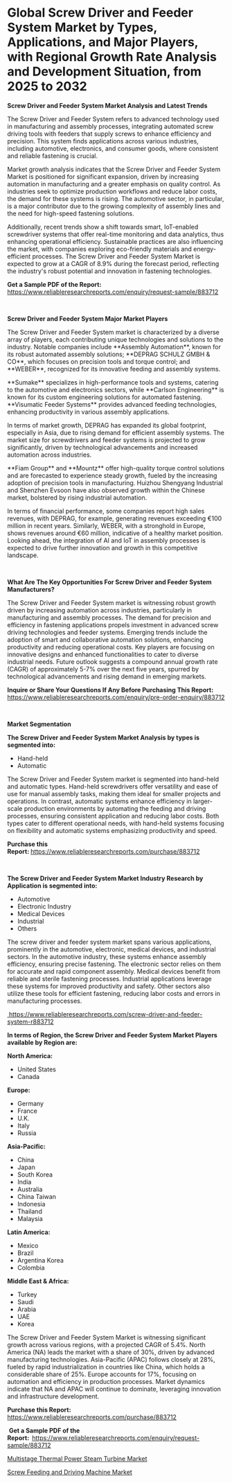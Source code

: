 <p><h1>Global Screw Driver and Feeder System Market by Types, Applications, and Major Players, with Regional Growth Rate Analysis and Development Situation, from 2025 to 2032</h1></p><p><strong>Screw Driver and Feeder System Market Analysis and Latest Trends</strong></p>
<p><p>The Screw Driver and Feeder System refers to advanced technology used in manufacturing and assembly processes, integrating automated screw driving tools with feeders that supply screws to enhance efficiency and precision. This system finds applications across various industries, including automotive, electronics, and consumer goods, where consistent and reliable fastening is crucial.</p><p>Market growth analysis indicates that the Screw Driver and Feeder System Market is positioned for significant expansion, driven by increasing automation in manufacturing and a greater emphasis on quality control. As industries seek to optimize production workflows and reduce labor costs, the demand for these systems is rising. The automotive sector, in particular, is a major contributor due to the growing complexity of assembly lines and the need for high-speed fastening solutions.</p><p>Additionally, recent trends show a shift towards smart, IoT-enabled screwdriver systems that offer real-time monitoring and data analytics, thus enhancing operational efficiency. Sustainable practices are also influencing the market, with companies exploring eco-friendly materials and energy-efficient processes. The Screw Driver and Feeder System Market is expected to grow at a CAGR of 8.9% during the forecast period, reflecting the industry's robust potential and innovation in fastening technologies.</p></p>
<p><strong>Get a Sample PDF of the Report:&nbsp;</strong> <a href="https://www.reliableresearchreports.com/enquiry/request-sample/883712?utm_campaign=115&utm_medium=2&utm_source=Github&utm_content=ia&utm_term=24022025&utm_id=screw-driver-and-feeder-system">https://www.reliableresearchreports.com/enquiry/request-sample/883712</a></p>
<p>&nbsp;</p>
<p><strong>Screw Driver and Feeder System Major Market Players</strong></p>
<p><p>The Screw Driver and Feeder System market is characterized by a diverse array of players, each contributing unique technologies and solutions to the industry. Notable companies include **Assembly Automation**, known for its robust automated assembly solutions; **DEPRAG SCHULZ GMBH & CO**, which focuses on precision tools and torque control; and **WEBER**, recognized for its innovative feeding and assembly systems.</p><p>**Sumake** specializes in high-performance tools and systems, catering to the automotive and electronics sectors, while **Carlson Engineering** is known for its custom engineering solutions for automated fastening. **Visumatic Feeder Systems** provides advanced feeding technologies, enhancing productivity in various assembly applications.</p><p>In terms of market growth, DEPRAG has expanded its global footprint, especially in Asia, due to rising demand for efficient assembly systems. The market size for screwdrivers and feeder systems is projected to grow significantly, driven by technological advancements and increased automation across industries.</p><p>**Fiam Group** and **Mountz** offer high-quality torque control solutions and are forecasted to experience steady growth, fueled by the increasing adoption of precision tools in manufacturing. Huizhou Shengyang Industrial and Shenzhen Evsoon have also observed growth within the Chinese market, bolstered by rising industrial automation.</p><p>In terms of financial performance, some companies report high sales revenues, with DEPRAG, for example, generating revenues exceeding €100 million in recent years. Similarly, WEBER, with a stronghold in Europe, shows revenues around €60 million, indicative of a healthy market position. Looking ahead, the integration of AI and IoT in assembly processes is expected to drive further innovation and growth in this competitive landscape.</p></p>
<p>&nbsp;</p>
<p><strong>What Are The Key Opportunities For Screw Driver and Feeder System Manufacturers?</strong></p>
<p><p>The Screw Driver and Feeder System market is witnessing robust growth driven by increasing automation across industries, particularly in manufacturing and assembly processes. The demand for precision and efficiency in fastening applications propels investment in advanced screw driving technologies and feeder systems. Emerging trends include the adoption of smart and collaborative automation solutions, enhancing productivity and reducing operational costs. Key players are focusing on innovative designs and enhanced functionalities to cater to diverse industrial needs. Future outlook suggests a compound annual growth rate (CAGR) of approximately 5-7% over the next five years, spurred by technological advancements and rising demand in emerging markets.</p></p>
<p><strong>Inquire or Share Your Questions If Any Before Purchasing This Report:</strong> <a href="https://www.reliableresearchreports.com/enquiry/pre-order-enquiry/883712?utm_campaign=115&utm_medium=2&utm_source=Github&utm_content=ia&utm_term=24022025&utm_id=screw-driver-and-feeder-system">https://www.reliableresearchreports.com/enquiry/pre-order-enquiry/883712</a></p>
<p>&nbsp;</p>
<p><strong>Market Segmentation</strong></p>
<p><strong>The Screw Driver and Feeder System Market Analysis by types is segmented into:</strong></p>
<p><ul><li>Hand-held</li><li>Automatic</li></ul></p>
<p><p>The Screw Driver and Feeder System market is segmented into hand-held and automatic types. Hand-held screwdrivers offer versatility and ease of use for manual assembly tasks, making them ideal for smaller projects and operations. In contrast, automatic systems enhance efficiency in larger-scale production environments by automating the feeding and driving processes, ensuring consistent application and reducing labor costs. Both types cater to different operational needs, with hand-held systems focusing on flexibility and automatic systems emphasizing productivity and speed.</p></p>
<p><strong>Purchase this Report:&nbsp;</strong><a href="https://www.reliableresearchreports.com/purchase/883712?utm_campaign=115&utm_medium=2&utm_source=Github&utm_content=ia&utm_term=24022025&utm_id=screw-driver-and-feeder-system">https://www.reliableresearchreports.com/purchase/883712</a></p>
<p>&nbsp;</p>
<p><strong>The Screw Driver and Feeder System Market Industry Research by Application is segmented into:</strong></p>
<p><ul><li>Automotive</li><li>Electronic Industry</li><li>Medical Devices</li><li>Industrial</li><li>Others</li></ul></p>
<p><p>The screw driver and feeder system market spans various applications, prominently in the automotive, electronic, medical devices, and industrial sectors. In the automotive industry, these systems enhance assembly efficiency, ensuring precise fastening. The electronic sector relies on them for accurate and rapid component assembly. Medical devices benefit from reliable and sterile fastening processes. Industrial applications leverage these systems for improved productivity and safety. Other sectors also utilize these tools for efficient fastening, reducing labor costs and errors in manufacturing processes.</p></p>
<p><a href="https://www.reliableresearchreports.com/screw-driver-and-feeder-system-r883712?utm_campaign=115&utm_medium=2&utm_source=Github&utm_content=ia&utm_term=24022025&utm_id=screw-driver-and-feeder-system">&nbsp;https://www.reliableresearchreports.com/screw-driver-and-feeder-system-r883712</a></p>
<p><strong>In terms of Region, the Screw Driver and Feeder System Market Players available by Region are:</strong></p>
<p>
    <p> <strong> North America: </strong>
        <ul>
            <li>United States</li>
            <li>Canada</li>
        </ul>
        </p> 
    <p> <strong> Europe: </strong>
        <ul>
            <li>Germany</li>
            <li>France</li>
            <li>U.K.</li>
            <li>Italy</li>
            <li>Russia</li>
        </ul>
        </p> 
    <p> <strong> Asia-Pacific: </strong>
        <ul>
            <li>China</li>
            <li>Japan</li>
            <li>South Korea</li>
            <li>India</li>
            <li>Australia</li>
            <li>China Taiwan</li>
            <li>Indonesia</li>
            <li>Thailand</li>
            <li>Malaysia</li>
        </ul>
        </p> 
    <p> <strong> Latin America: </strong>
        <ul>
            <li>Mexico</li>
            <li>Brazil</li>
            <li>Argentina Korea</li>
            <li>Colombia</li>
        </ul>
        </p> 
    <p> <strong> Middle East & Africa: </strong>
        <ul>
            <li>Turkey</li>
            <li>Saudi</li>
            <li>Arabia</li>
            <li>UAE</li>
            <li>Korea</li>
        </ul>
    </p>
    </p>
<p><p>The Screw Driver and Feeder System Market is witnessing significant growth across various regions, with a projected CAGR of 5.4%. North America (NA) leads the market with a share of 30%, driven by advanced manufacturing technologies. Asia-Pacific (APAC) follows closely at 28%, fueled by rapid industrialization in countries like China, which holds a considerable share of 25%. Europe accounts for 17%, focusing on automation and efficiency in production processes. Market dynamics indicate that NA and APAC will continue to dominate, leveraging innovation and infrastructure development.</p></p>
<p><strong>Purchase this Report: </strong><a href="https://www.reliableresearchreports.com/purchase/883712?utm_campaign=115&utm_medium=2&utm_source=Github&utm_content=ia&utm_term=24022025&utm_id=screw-driver-and-feeder-system">https://www.reliableresearchreports.com/purchase/883712</a></p>
<p>&nbsp;<strong>Get a Sample PDF of the Report:&nbsp;&nbsp;</strong><a href="https://www.reliableresearchreports.com/enquiry/request-sample/883712?utm_campaign=115&utm_medium=2&utm_source=Github&utm_content=ia&utm_term=24022025&utm_id=screw-driver-and-feeder-system">https://www.reliableresearchreports.com/enquiry/request-sample/883712</a></p>
<p><strong></strong></p>
<p><p><a href="https://github.com/juniordelafrance/Market-Research-Report-List-5/blob/main/multistage-thermal-power-steam-turbine-market.md?utm_campaign=115&utm_medium=2&utm_source=Github&utm_content=ia&utm_term=24022025&utm_id=screw-driver-and-feeder-system">Multistage Thermal Power Steam Turbine Market</a></p><p><a href="https://github.com/juniordelafrance/Market-Research-Report-List-5/blob/main/screw-feeding-and-driving-machine-market.md?utm_campaign=115&utm_medium=2&utm_source=Github&utm_content=ia&utm_term=24022025&utm_id=screw-driver-and-feeder-system">Screw Feeding and Driving Machine Market</a></p></p>